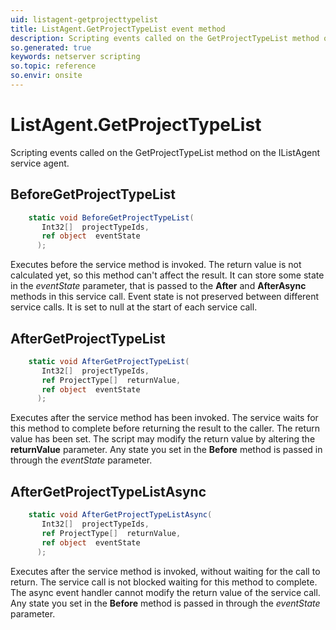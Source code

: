 ```yaml
---
uid: listagent-getprojecttypelist
title: ListAgent.GetProjectTypeList event method
description: Scripting events called on the GetProjectTypeList method on the ListAgent service agent.
so.generated: true
keywords: netserver scripting
so.topic: reference
so.envir: onsite
---
```

# ListAgent.GetProjectTypeList

Scripting events called on the <see cref='M:IListAgent.GetProjectTypeList'>GetProjectTypeList</see> method on the <see cref='IListAgent'>IListAgent</see>  service agent.

## BeforeGetProjectTypeList
```cs
    static void BeforeGetProjectTypeList(
       Int32[]  projectTypeIds,
       ref object  eventState
      );
```
Executes before the service method is invoked.
The return value is not calculated yet, so this method can't affect the result.
It can store some state in the *eventState* parameter, that is passed to the **After** and **AfterAsync** methods in this service call.
Event state is not preserved between different service calls. It is set to null at the start of each service call.
## AfterGetProjectTypeList
```cs
    static void AfterGetProjectTypeList(
       Int32[]  projectTypeIds,
       ref ProjectType[]  returnValue,
       ref object  eventState
      );
```
Executes after the service method has been invoked. The service waits for this method to complete before returning the result to the caller.
The return value has been set. The script may modify the return value by altering the **returnValue** parameter.
Any state you set in the **Before** method is passed in through the *eventState* parameter.
## AfterGetProjectTypeListAsync
```cs
    static void AfterGetProjectTypeListAsync(
       Int32[]  projectTypeIds,
       ref ProjectType[]  returnValue,
       ref object  eventState
      );
```
Executes after the service method is invoked, without waiting for the call to return.
The service call is not blocked waiting for this method to complete.
The async event handler cannot modify the return value of the service call.
Any state you set in the **Before** method is passed in through the *eventState* parameter.

